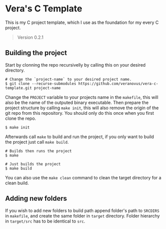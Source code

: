 # Vera's C Template

This is my C project template, which I use as the foundation for my every C project.

> Version 0.2.1

## Building the project

Start by clonning the repo recursivelly by calling this on your desired directory.

```shell
# Change the `project-name` to your desired project name.
$ git clone --recurse-submodules https://github.com/veranovus/vera-c-template.git project-name
```

Change the `PROJECT` variable to your projects name in the `makefile`, this will also be the name of the outputed binary executable. Then prepare the project structure by calling `make init`, this will also remove the origin of the git repo from this repository. You should only do this once when you first clone the repo.

```shell
$ make init
```

Afterwards call `make` to build and run the project, if you only want to build the project just call `make build`.

```shell
# Builds then runs the project
$ make

# Just builds the project
$ make build
```

You can also use the `make clean` command to clean the target directory for a clean build.

## Adding new folders

If you wish to add new folders to build path append folder's path to `SRCDIRS` in `makefile`, and create the same folder in `target` directory. Folder hierarchy in `target/src` has to be identical to `src`. 